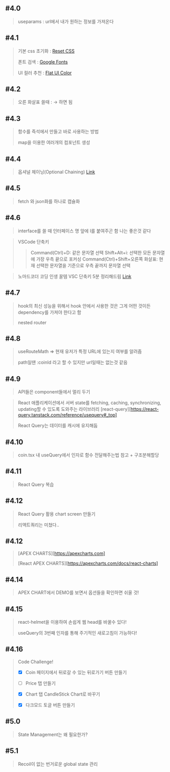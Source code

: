 ## #4.0

> useparams : url에서 내가 원하는 정보를 가져온다

## #4.1

> 기본 css 초기화 : [Reset CSS](https://github.com/zacanger/styled-reset/blob/master/src/index.ts)
>
> 폰트 검색 : [Google Fonts](https://fonts.google.com)
>
> UI 컬러 추천 : [Flat UI Color](https://flatuicolors.com/palette/gb)

## #4.2

> 오른 화살표 쓸때 : &rarr; 하면 됨

## #4.3

> 함수를 즉석에서 만들고 바로 사용하는 방법
>
> map을 이용한 여러개의 컴포넌트 생성

## #4.4

> 옵셔널 체이닝(Optional Chaining) [Link](https://ko.javascript.info/optional-chaining)

## #4.5

> fetch 와 json화를 하나로 캡슐화

## #4.6

> interface를 쓸 때 인터페이스 명 앞에 I를 붙여주곤 함 나는 좋은것 같다

> VSCode 단축키
>
> > Command(Ctrl)+D: 같은 문자열 선택
> > Shift+Alt+i: 선택한 모든 문자열에 가장 우측 끝으로 포커싱
> > Command(Ctrl)+Shift+오른쪽 화살표: 현재 선택한 문자열을 기준으로 우측 끝까지 문자열 선택

> 노마드코더 코딩 인생 꿀템 VSC 단축키 5분 정리해드림
> [Link](https://www.youtube.com/watch?v=Wn7j5dfbJF4)

## #4.7

> hook의 최신 성능을 위해서 hook 안에서 사용한 것은 그게 어떤 것이든dependency를 가져야 한다고 함
>
> nested router

## #4.8

> useRouteMath => 현재 유저가 특정 URL에 있는지 여부를 알려줌
>
> path일땐 :coinId 라고 할 수 있지만 url일때는 없는것 같음

## #4.9

> API들은 component들에서 멀리 두기

> React 애플리케이션에서 서버 state를 fetching, caching, synchronizing, updating할 수 있도록 도와주는 라이브러리 [react-query][https://react-query.tanstack.com/reference/usequery#_top]
>
> React Query는 데이터를 캐시에 유지해둠

## #4.10

> coin.tsx 내 useQuery에서 인자로 함수 전달해주는법 참고 + 구조분해할당

## #4.11

> React Query 복습

## #4.12

> React Query 활용 chart screen 만들기
>
> 리액트쿼리는 미쳤다..

## #4.12

> [APEX CHARTS][https://apexcharts.com]
>
> [React APEX CHARTS][https://apexcharts.com/docs/react-charts]

## #4.14

> APEX CHART에서 DEMO를 보면서 옵션들을 확인하면 쉬울 것!

## #4.15

> react-helmet을 이용하여 손쉽게 웹 head를 바꿀수 있다!
>
> useQuery의 3번째 인자를 통해 주기적인 새로고침이 가능하다!

## #4.16

> Code Challenge!
>
> - [x] Coin 페이지에서 뒤로갈 수 있는 뒤로가기 버튼 만들기
>
> - [ ] Price 탭 만들기
>
> - [x] Chart 탭 CandleStick Chart로 바꾸기
>
> - [x] 다크모드 토글 버튼 만들기

## #5.0

> State Management는 왜 필요한가?

## #5.1

> Recoil이 없는 번거로운 global state 관리
